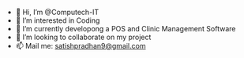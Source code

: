- 👋 Hi, I’m @Computech-IT
- 👀 I’m interested in Coding 
- 🌱 I’m currently developong a POS and Clinic Management Software
- 💞️ I’m looking to collaborate on my project
- 📫 Mail me: satishpradhan9@gmail.com

<!---
satishpradhan/satishpradhan is a ✨ special ✨ repository because its `README.md` (this file) appears on your GitHub profile.
You can click the Preview link to take a look at your changes.
--->
